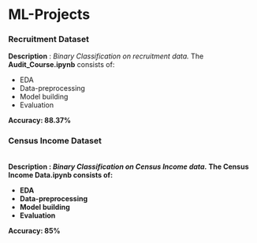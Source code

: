 # ML-Projects

<b><h3>Recruitment Dataset</h3></b>
<b>Description</b> : <i>Binary Classification on recruitment data.</i>
The <b>Audit_Course.ipynb</b> consists of:
 <ul>
 <li>EDA</li>
 <li>Data-preprocessing</li>
 <li>Model building</li>
 <li>Evaluation</li>
 </ul>
 <b>Accuracy<b>: 88.37%
 
<b><h3>Census Income Dataset</h3></b></br>
<b>Description</b> : <i>Binary Classification on Census Income data.</i>
The <b>Census Income Data.ipynb</b> consists of:
 <ul>
 <li>EDA</li>
 <li>Data-preprocessing</li>
 <li>Model building</li>
 <li>Evaluation</li>
 </ul>
 <b>Accuracy<b>: 85%
